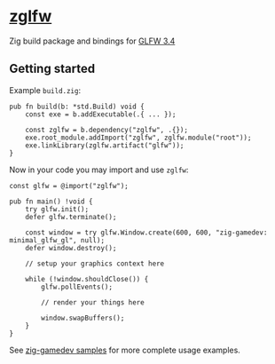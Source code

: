 # [zglfw](https://github.com/zig-gamedev/zglfw)

Zig build package and bindings for [GLFW 3.4](https://github.com/glfw/glfw/releases/tag/3.4)

## Getting started

Example `build.zig`:
```zig
pub fn build(b: *std.Build) void {
    const exe = b.addExecutable(.{ ... });

    const zglfw = b.dependency("zglfw", .{});
    exe.root_module.addImport("zglfw", zglfw.module("root"));
    exe.linkLibrary(zglfw.artifact("glfw"));
}
```

Now in your code you may import and use `zglfw`:
```zig
const glfw = @import("zglfw");

pub fn main() !void {
    try glfw.init();
    defer glfw.terminate();

    const window = try glfw.Window.create(600, 600, "zig-gamedev: minimal_glfw_gl", null);
    defer window.destroy();

    // setup your graphics context here

    while (!window.shouldClose()) {
        glfw.pollEvents();

        // render your things here
        
        window.swapBuffers();
    }
}
```

See [zig-gamedev samples](https://github.com/zig-gamedev/zig-gamedev/tree/main/samples) for more complete usage examples.

